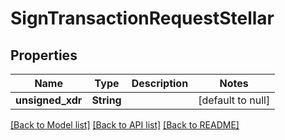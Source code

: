 # SignTransactionRequestStellar

## Properties

| Name             | Type       | Description | Notes             |
| ---------------- | ---------- | ----------- | ----------------- |
| **unsigned_xdr** | **String** |             | [default to null] |

[[Back to Model list]](../README.md#documentation-for-models) [[Back to API list]](../README.md#documentation-for-api-endpoints) [[Back to README]](../README.md)

